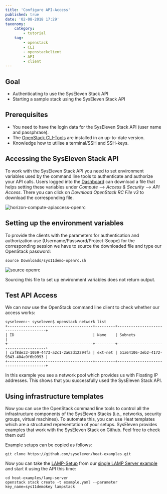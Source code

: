 ```yaml
---
title: 'Configure API-Access'
published: true
date: '02-08-2018 17:29'
taxonomy:
    category:
        - tutorial
    tag:
        - openstack
        - CLI
        - openstackclient
        - API
        - client
---
```


## Goal

* Authenticating to use the SysEleven Stack API
* Starting a sample stack using the SysEleven Stack API

## Prerequisites

* You need to have the login data for the SysEleven Stack API (user name and passphrase).
* The [OpenStack CLI-Tools](../03.openstack-cli/docs.en.md) are installed in an up-to-date version.
* Knowledge how to utilise a terminal/SSH and SSH-keys.

## Accessing the SysEleven Stack API

To work with the SysEleven Stack API you need to set environment variables used by the command line tools to authenticate and authorize your API calls. Users logged into the [Dashboard](https://dashboard.cloud.syseleven.net) can download a file that helps setting these variables under *Compute* --> *Access & Security* --> *API Access*. There you can click on *Download OpenStack RC File v3* to download the corresponding file.

![horizon-compute-apiaccess-openrc](../../images/horizon-compute-apiaccess-openrc.png)

## Setting up the environment variables

To provide the clients with the parameters for authentication and authorization use (Username/Password/Project-Scope) for the corresponding session we have to source the downloaded file and type our OpenStack password:

```shell
source Downloads/sys11demo-openrc.sh
```

![source openrc](../../images/source.png)

Sourcing this file to set up environment variables does not return output.

## Test API Access

We can now use the OpenStack command line client to check whether our access works:

```shell
syseleven:~ syseleven$ openstack network list
+--------------------------------------+---------+--------------------------------------+
| ID                                   | Name    | Subnets                              |
+--------------------------------------+---------+--------------------------------------+
| caf8de33-1059-4473-a2c1-2a62d12294fa | ext-net | 51a64106-3eb2-4172-9343-404a9f6b9993 |
+--------------------------------------+---------+--------------------------------------+
```

In this example you see a network pool which provides us with Floating IP addresses. This shows that you successfully used the SysEleven Stack API.

## Using infrastructure templates

Now you can use the OpenStack command line tools to control all the infrastructure components of the SysEleven Stacks (i.e., networks, security groups, virtual machines). To automate this, you can use Heat templates which are a structured representation of your setups. SysEleven provides examples that work with the SysEleven Stack on Github. Feel free to check them out!

Example setups can be copied as follows:

```shell
git clone https://github.com/syseleven/heat-examples.git
```

Now you can take the [LAMP-Setup](https://raw.githubusercontent.com/syseleven/heat-examples/master/lamp-server/) from our [single LAMP Server example](../05.single-lamp-server/docs.en.md) and start it using the API this time:

```shell
cd heat-examples/lamp-server
openstack stack create -t example.yaml --parameter key_name=sys11demokey lampstack
```
